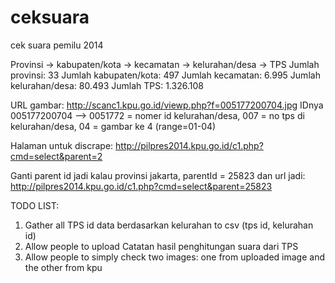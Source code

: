 ceksuara
========

cek suara pemilu 2014

Provinsi -> kabupaten/kota -> kecamatan -> kelurahan/desa -> TPS
Jumlah provinsi: 33
Jumlah kabupaten/kota: 497
Jumlah kecamatan: 6.995
Jumlah kelurahan/desa: 80.493
Jumlah TPS: 1.326.108

URL gambar:
http://scanc1.kpu.go.id/viewp.php?f=005177200704.jpg
IDnya 005177200704 -->
	0051772 = nomer id kelurahan/desa,
	007 = no tps di kelurahan/desa,
	04 = gambar ke 4 (range=01-04)

Halaman untuk discrape:
http://pilpres2014.kpu.go.id/c1.php?cmd=select&parent=2

Ganti parent id jadi kalau provinsi jakarta, parentId = 25823 dan url jadi: http://pilpres2014.kpu.go.id/c1.php?cmd=select&parent=25823

TODO LIST:
1) Gather all TPS id data berdasarkan kelurahan to csv (tps id, kelurahan id)
2) Allow people to upload Catatan hasil penghitungan suara dari TPS
3) Allow people to simply check two images: one from uploaded image and the other from kpu
